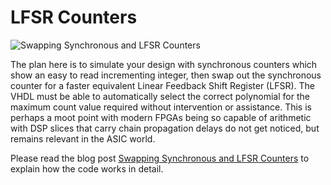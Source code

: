# LFSR Counters

![Swapping Synchronous and LFSR Counters](./media/LFSR.svg?raw=true "Swapping Synchronous and LFSR Counters")

The plan here is to simulate your design with synchronous counters which show an easy to read incrementing integer, then swap out the synchronous counter for a faster equivalent Linear Feedback Shift Register (LFSR). The VHDL must be able to automatically select the correct polynomial for the maximum count value required without intervention or assistance. This is perhaps a moot point with modern FPGAs being so capable of arithmetic with DSP slices that carry chain propagation delays do not get noticed, but remains relevant in the ASIC world.

Please read the blog post [Swapping Synchronous and LFSR Counters](http://blog.abbey1.org.uk/index.php/technology/swapping-synchronous-and-lfsr-counters) to explain how the code works in detail.
